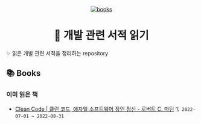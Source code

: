 <p align="center">
  <a href="https://github.com/lemphis/my-books-for-programmers">
    <img src="https://res.cloudinary.com/twhiteblog/image/upload/v1552618235/books_kwrzd1.svg" alt="books" />
  </a>
  <h1 align="center">🥕 개발 관련 서적 읽기</h1>
</p>

✨ 읽은 개발 관련 서적을 정리하는 repository

## 📚 Books

### 이미 읽은 책
- [Clean Code | 클린 코드, 애자일 소프트웨어 장인 정신 - 로버트 C. 마틴](https://search.shopping.naver.com/book/catalog/32474195676) `🗓 2022-07-01 ~ 2022-08-31`
